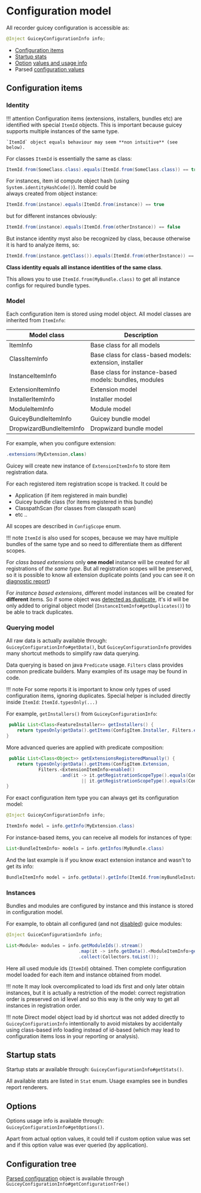 # Configuration model

All recorder guicey configuration is accessible as:

```java
@Inject GuiceyConfigurationInfo info;
```           

* [Configuration items](#configuration-items)
* [Startup stats](#startup-stats)
* [Option](../options.md) [values and usage info](#options)
* Parsed [configuration values](../yaml-values.md)

## Configuration items

### Identity 

!!! attention
    Configuration items (extensions, installers, bundles etc) are identified with special `ItemId` objects.
    This is important because guicey supports multiple instances of the same type.
    
    `ItemId` object equals behaviour may seem **non intuitive** (see below). 
    
For classes `ItemId` is essentially the same as class: 

```java
ItemId.from(SomeClass.class).equals(ItemId.from(SomeClass.class)) == true
```        

For instances, item id compute object hash (using `System.identityHashCode()`). ItemId could be  
always created from object instance:

```java
ItemId.from(instance).equals(ItemId.from(instance)) == true
```

but for different instances obviously:

```java
ItemId.from(instance).equals(ItemId.from(otherInstance)) == false
```

But instance identity myst also be recognized by class, because otherwise it is 
hard to analyze items, so:

```java
ItemId.from(instance.getClass()).equals(ItemId.from(otherInstance)) == true
```

**Class identity equals all instance identities of the same class**.   

This allows you to use `ItemId.from(MyBundle.class)` to get all instance configs for required bundle types.

### Model

Each configuration item is stored using model object. All model classes are inherited from `ItemInfo`:

Model class | Description   
------------|------------
ItemInfo    | Base class for all models
ClassItemInfo    | Base class for class-based models: extension, installer
InstanceItemInfo    | Base class for instance-based models: bundles, modules 
ExtensionItemInfo | Extension model
InstallerItemInfo | Installer model
ModuleItemInfo | Module model
GuiceyBundleItemInfo | Guicey bundle model
DropwizardBundleItemInfo | Dropwizard bundle model

For example, when you configure extension:

```java
.extensions(MyExtension,class)
```

Guicey will create new instance of `ExtensionItemInfo` to store item registration data. 

For each registered item registration scope is tracked. It could be 

* Application (if item registered in main bundle)
* Guicey bundle class (for items registered in this bundle)
* ClasspathScan (for classes from classpath scan)  
* etc ..

All scopes are described in `ConfigScope` enum.

!!! note
    `ItemId` is also used for scopes, because we may have multiple bundles of the same type
    and so need to differentiate them as different scopes. 

For *class based extensions* only **one model** instance will be created for all registrations
of *the same type*. But all registration scopes will be preserved, so it is possible to know all extension
duplicate points (and you can see it on [diagnostic report](configuration-report.md#configuration-tree))

For *instance based extensions*, different model instances will be created for **different** items.
So if some object was [detected as duplicate](../deduplication.md), it's id will be only added
to original object model (`InstanceItemInfo#getDuplicates()`) to be able to track duplicates.

### Querying model

All raw data is actually available through: `GuiceyConfigurationInfo#getData()`, 
but `GuiceyConfigurationInfo` provides many shortcut methods to simplify raw data querying.  

Data querying is based on java `Predicate` usage. `Filters` class provides common predicate builders.
Many examples of its usage may be found in code.

!!! note
    For some reports it is important to know only types of used configuration items,
    ignoring duplicates. Special helper is included directly inside `ItemId`: `ItemId.typesOnly(...)` 

For example, `getInstallers()` from `GuiceyConfigurationInfo`:

```java
 public List<Class<FeatureInstaller>> getInstallers() {
    return typesOnly(getData().getItems(ConfigItem.Installer, Filters.enabled()));
}
```    

More advanced queries are applied with predicate composition:

```java
 public List<Class<Object>> getExtensionsRegisteredManually() {
    return typesOnly(getData().getItems(ConfigItem.Extension,
            Filters.<ExtensionItemInfo>enabled()
                    .and(it -> it.getRegistrationScopeType().equals(ConfigScope.Application)
                            || it.getRegistrationScopeType().equals(ConfigScope.GuiceyBundle))));
}
```

For exact configuration item type you can always get its configuration model:

```java
@Inject GuiceyConfigurationInfo info;

ItemInfo model = info.getInfo(MyExtension.class)
```                           

For instance-based items, you can receive all models for instances of type:

```java
List<BundleItemInfo> models = info.getInfos(MyBundle.class)
```    

And the last example is if you know exact extension instance and wasn't to get its info:

```java
BundleItemInfo model = info.getData().getInfo(ItemId.from(myBundleInstance))
```

### Instances

Bundles and modules are configured by instance and this instance is stored in configuration model.

For example, to obtain all configured (and not [disabled](../disables.md#disable-guice-modules))  guice modules:

```java
@Inject GuiceConfigurationInfo info;

List<Module> modules = info.getModuleIds().stream()
                           .map(it -> info.getData().<ModuleItemInfo>getInfo(it).getInstance())
                           .collect(Collectors.toList());
```      

Here all used module ids (`ItemId`) obtained. Then complete configuration model loaded for each item
and instance obtained from model. 

!!! note
    It may look overcomplicated to load ids first and only later obtain instances,
    but it is actually a restriction of the model: correct registration order is preserved on
    id level and so this way is the only way to get all instances in registration order.

!!! note
    Direct model object load by id shortcut was not added directly to `GuiceyConfigurationInfo`
    intentionally to avoid mistakes by accidentally using class-based info loading instead of
    id-based (which may lead to configuration items loss in your reporting or analysis).

## Startup stats

Startup stats ar available through: `GuiceyConfigurationInfo#getStats()`.

All available stats are listed in `Stat` enum. Usage examples see in bundles report renderers.

## Options

Options usage info is available through: `GuiceyConfigurationInfo#getOptions()`.

Apart from actual option values, it could tell if custom option value was set and if
this option value was ever queried (by application).

## Configuration tree

[Parsed configuration](../yaml-values.md) object is available through `GuiceyConfigurationInfo#getConfigurationTree()`
